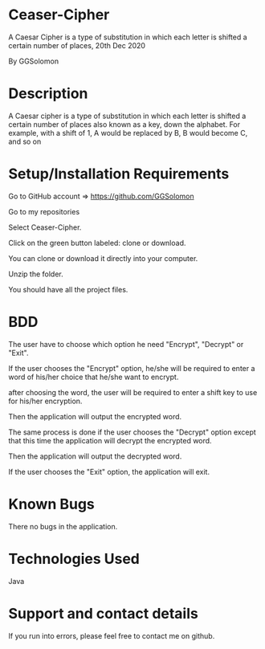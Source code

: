 # Ceaser-Cipher

A Caesar Cipher is a type of substitution in which each letter is shifted a certain number of places, 20th Dec 2020

By GGSolomon

# Description
A Caesar cipher is a type of substitution in which each letter is shifted a certain number of places also known as a key, down the alphabet.  For example, with a shift of 1, A would be replaced by B, B would become C, and so on

# Setup/Installation Requirements
Go to GitHub account => https://github.com/GGSolomon

Go to my repositories

Select Ceaser-Cipher.

Click on the green button labeled: clone or download. 

You can clone or download it directly into your computer.

Unzip the folder.

You should have all the project files.

# BDD

The user have to choose which option he need "Encrypt", "Decrypt" or "Exit".

If the user chooses the "Encrypt" option, he/she will be required to enter a word of his/her choice that he/she want to encrypt.

after choosing the word, the user will be required to enter a shift key to use for his/her encryption.

Then the application will output the encrypted word.

The same process is done if the user chooses the "Decrypt" option except that this time the application will decrypt the encrypted word.

Then the application will output the decrypted word.

If the user chooses the "Exit" option, the application will exit.


# Known Bugs

There no bugs in the application.

# Technologies Used

Java

# Support and contact details

If you run into errors, please feel free to contact me on github.
